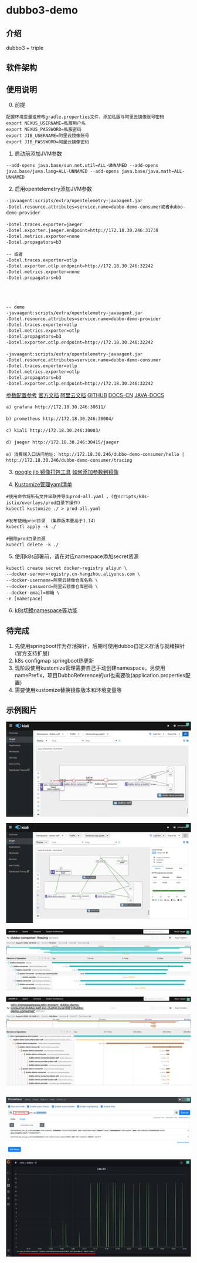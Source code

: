# dubbo3-demo

## 介绍
dubbo3 + triple

## 软件架构



## 使用说明
0. 前提
```
配置环境变量或修改gradle.properties文件，添加私服与阿里云镜像账号密码
export NEXUS_USERNAME=私服用户名
export NEXUS_PASSWORD=私服密码
export JIB_USERNAME=阿里云镜像账号
export JIB_PASSWORD=阿里云镜像密码
```
1. 启动前添加JVM参数
```
--add-opens java.base/sun.net.util=ALL-UNNAMED --add-opens java.base/java.lang=ALL-UNNAMED --add-opens java.base/java.math=ALL-UNNAMED
```
2. 启用opentelemetry添加JVM参数
```
-javaagent:scripts/extra/opentelemetry-javaagent.jar
-Dotel.resource.attributes=service.name=dubbo-demo-consumer或者dubbo-demo-provider

-Dotel.traces.exporter=jaeger
-Dotel.exporter.jaeger.endpoint=http://172.18.30.246:31730
-Dotel.metrics.exporter=none
-Dotel.propagators=b3

-- 或者
-Dotel.traces.exporter=otlp
-Dotel.exporter.otlp.endpoint=http://172.18.30.246:32242
-Dotel.metrics.exporter=none
-Dotel.propagators=b3




-- demo 
-javaagent:scripts/extra/opentelemetry-javaagent.jar
-Dotel.resource.attributes=service.name=dubbo-demo-provider
-Dotel.traces.exporter=otlp
-Dotel.metrics.exporter=otlp
-Dotel.propagators=b3
-Dotel.exporter.otlp.endpoint=http://172.18.30.246:32242

-javaagent:scripts/extra/opentelemetry-javaagent.jar
-Dotel.resource.attributes=service.name=dubbo-demo-consumer
-Dotel.traces.exporter=otlp
-Dotel.metrics.exporter=otlp
-Dotel.propagators=b3
-Dotel.exporter.otlp.endpoint=http://172.18.30.246:32242
```
[参数配置参考](https://github.com/open-telemetry/opentelemetry-java/blob/main/sdk-extensions/autoconfigure/README.md)
[官方文档](https://opentelemetry.io/docs/instrumentation/java/automatic/agent-config/)
[阿里云文档](https://help.aliyun.com/document_detail/413964.html)
[GITHUB](https://github.com/open-telemetry)
[DOCS-CN](https://github.com/open-telemetry/docs-cn)
[JAVA-DOCS](https://github.com/open-telemetry/opentelemetry-java-docs)


```可观测地址
a) grafana http://172.18.30.246:30611/

b) prometheus http://172.18.30.246:30004/

c) kiali http://172.18.30.246:30003/

d) jaeger http://172.18.30.246:30415/jaeger

e) 消费端入口访问地址: http://172.18.30.246/dubbo-demo-consumer/hello | http://172.18.30.246/dubbo-demo-consumer/tracing
```

3. [google jib 镜像打包工具](https://github.com/GoogleContainerTools/jib)
   [如何添加参数到镜像](https://github.com/GoogleContainerTools/jib/blob/master/docs/faq.md#how-do-i-set-parameters-for-my-image-at-runtime)

4. [Kustomize管理yaml清单](https://kubernetes.io/zh-cn/docs/tasks/manage-kubernetes-objects/kustomization/)

```
#使用命令将所有文件串联并导出prod-all.yaml ，(在scripts/k8s-istio/overlays/prod目录下操作)
kubectl kustomize ./ > prod-all.yaml

#发布使用prod目录 （集群版本要高于1.14）
kubectl apply -k ./

#删除prod目录资源
kubectl delete -k ./
```

5. 使用k8s部署前，请在对应namespace添加secret资源
```
kubectl create secret docker-registry aliyun \
--docker-server=registry.cn-hangzhou.aliyuncs.com \
--docker-username=阿里云镜像仓库名称 \
--docker-password=阿里云镜像仓库密码 \
--docker-email=邮箱 \
-n [namespace]
```

6. [k8s切换namespace等功能](https://github.com/sbstp/kubie)

## 待完成
1. 先使用springboot作为存活探针，后期可使用dubbo自定义存活与就绪探针(官方支持扩展)
2. k8s configmap springboot热更新
3. 现阶段使用kustomize管理需要自己手动创建namespace，另使用namePrefix，项目DubboReference的url也需要改(application.properties配置)
4. 需要使用kustomize替换镜像版本和环境变量等


## 示例图片
![istio-dubbo](docs/images/istio-dubbo.png)

![istio-dubbo-opentelemetry](docs/images/istio-dubbo-opentelemetry.png)

![tracing](docs/images/tracing.png)

![tracing-istio](docs/images/tracing-istio.png)

![prometheus](docs/images/prometheus.png)

![grafana](docs/images/grafana.png)

